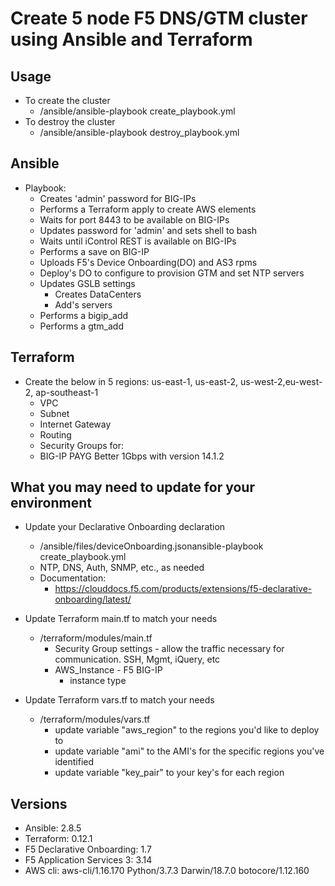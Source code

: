 # Create 5 node F5 DNS/GTM cluster using Ansible and Terraform

## Usage
 - To create the cluster
   - /ansible/ansible-playbook create_playbook.yml
 - To destroy the cluster
   - /ansible/ansible-playbook destroy_playbook.yml

## Ansible
 - Playbook:
   - Creates 'admin' password for BIG-IPs
   - Performs a Terraform apply to create AWS elements
   - Waits for port 8443 to be available on BIG-IPs
   - Updates password for 'admin' and sets shell to bash
   - Waits until iControl REST is available on BIG-IPs
   - Performs a save on BIG-IP
   - Uploads F5's Device Onboarding(DO) and AS3 rpms
   - Deploy's DO to configure to provision GTM and set NTP servers
   - Updates GSLB settings
      - Creates DataCenters
      - Add's servers
   - Performs a bigip_add
   - Performs a gtm_add


## Terraform
 - Create the below in 5 regions: us-east-1, us-east-2, us-west-2,eu-west-2, ap-southeast-1
   - VPC
   - Subnet
   - Internet Gateway
   - Routing
   - Security Groups for: 
   - BIG-IP PAYG Better 1Gbps with version 14.1.2

## What you may need to update for your environment
  - Update your Declarative Onboarding declaration
    - /ansible/files/deviceOnboarding.jsonansible-playbook create_playbook.yml
    - NTP, DNS, Auth, SNMP, etc., as needed
    - Documentation:
      - https://clouddocs.f5.com/products/extensions/f5-declarative-onboarding/latest/

  - Update Terraform main.tf to match your needs
    - /terraform/modules/main.tf
      - Security Group settings - allow the traffic necessary for communication. SSH, Mgmt, iQuery, etc
      - AWS_Instance - F5 BIG-IP
        - instance type
  - Update Terraform vars.tf to match your needs
    - /terraform/modules/vars.tf
      - update variable "aws_region" to the regions you'd like to deploy to
      - update variable "ami" to the AMI's for the specific regions you've identified
      - update variable "key_pair" to your key's for each region

## Versions
  - Ansible: 2.8.5
  - Terraform: 0.12.1
  - F5 Declarative Onboarding: 1.7
  - F5 Application Services 3: 3.14
  - AWS cli: aws-cli/1.16.170 Python/3.7.3 Darwin/18.7.0 botocore/1.12.160